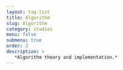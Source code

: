 ```yaml
---
layout: tag-list
title: Algorithm
slug: Algorithm
category: studies
menu: false
submenu: true
order: 2
description: >
   *Algorithm theory and implementation.*
---
```

